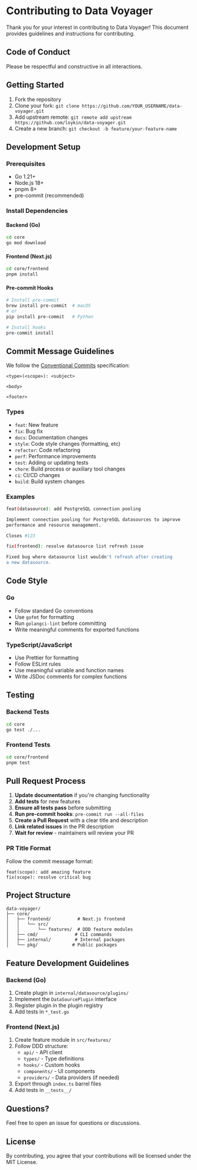 # Contributing to Data Voyager

Thank you for your interest in contributing to Data Voyager! This document provides guidelines and instructions for contributing.

## Code of Conduct

Please be respectful and constructive in all interactions.

## Getting Started

1. Fork the repository
2. Clone your fork: `git clone https://github.com/YOUR_USERNAME/data-voyager.git`
3. Add upstream remote: `git remote add upstream https://github.com/loykin/data-voyager.git`
4. Create a new branch: `git checkout -b feature/your-feature-name`

## Development Setup

### Prerequisites

- Go 1.21+
- Node.js 18+
- pnpm 8+
- pre-commit (recommended)

### Install Dependencies

#### Backend (Go)
```bash
cd core
go mod download
```

#### Frontend (Next.js)
```bash
cd core/frontend
pnpm install
```

#### Pre-commit Hooks
```bash
# Install pre-commit
brew install pre-commit  # macOS
# or
pip install pre-commit   # Python

# Install hooks
pre-commit install
```

## Commit Message Guidelines

We follow the [Conventional Commits](https://www.conventionalcommits.org/) specification:

```
<type>(<scope>): <subject>

<body>

<footer>
```

### Types

- `feat`: New feature
- `fix`: Bug fix
- `docs`: Documentation changes
- `style`: Code style changes (formatting, etc)
- `refactor`: Code refactoring
- `perf`: Performance improvements
- `test`: Adding or updating tests
- `chore`: Build process or auxiliary tool changes
- `ci`: CI/CD changes
- `build`: Build system changes

### Examples

```bash
feat(datasource): add PostgreSQL connection pooling

Implement connection pooling for PostgreSQL datasources to improve
performance and resource management.

Closes #123
```

```bash
fix(frontend): resolve datasource list refresh issue

Fixed bug where datasource list wouldn't refresh after creating
a new datasource.
```

## Code Style

### Go

- Follow standard Go conventions
- Use `gofmt` for formatting
- Run `golangci-lint` before committing
- Write meaningful comments for exported functions

### TypeScript/JavaScript

- Use Prettier for formatting
- Follow ESLint rules
- Use meaningful variable and function names
- Write JSDoc comments for complex functions

## Testing

### Backend Tests

```bash
cd core
go test ./...
```

### Frontend Tests

```bash
cd core/frontend
pnpm test
```

## Pull Request Process

1. **Update documentation** if you're changing functionality
2. **Add tests** for new features
3. **Ensure all tests pass** before submitting
4. **Run pre-commit hooks**: `pre-commit run --all-files`
5. **Create a Pull Request** with a clear title and description
6. **Link related issues** in the PR description
7. **Wait for review** - maintainers will review your PR

### PR Title Format

Follow the commit message format:

```
feat(scope): add amazing feature
fix(scope): resolve critical bug
```

## Project Structure

```
data-voyager/
├── core/
│   ├── frontend/          # Next.js frontend
│   │   └── src/
│   │       └── features/  # DDD feature modules
│   ├── cmd/              # CLI commands
│   ├── internal/         # Internal packages
│   └── pkg/             # Public packages
```

## Feature Development Guidelines

### Backend (Go)

1. Create plugin in `internal/datasource/plugins/`
2. Implement the `DataSourcePlugin` interface
3. Register plugin in the plugin registry
4. Add tests in `*_test.go`

### Frontend (Next.js)

1. Create feature module in `src/features/`
2. Follow DDD structure:
   - `api/` - API client
   - `types/` - Type definitions
   - `hooks/` - Custom hooks
   - `components/` - UI components
   - `providers/` - Data providers (if needed)
3. Export through `index.ts` barrel files
4. Add tests in `__tests__/`

## Questions?

Feel free to open an issue for questions or discussions.

## License

By contributing, you agree that your contributions will be licensed under the MIT License.
